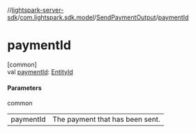 //[lightspark-server-sdk](../../../index.md)/[com.lightspark.sdk.model](../index.md)/[SendPaymentOutput](index.md)/[paymentId](payment-id.md)

# paymentId

[common]\
val [paymentId](payment-id.md): [EntityId](../-entity-id/index.md)

#### Parameters

common

| | |
|---|---|
| paymentId | The payment that has been sent. |
